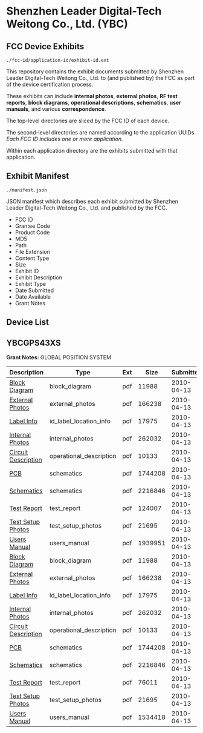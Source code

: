 # Shenzhen Leader Digital-Tech Weitong Co., Ltd. (YBC)
## FCC Device Exhibits

```
./fcc-id/application-id/exhibit-id.ext
```

This repository contains the exhibit documents submitted by Shenzhen Leader Digital-Tech Weitong Co., Ltd. to (and published by) the FCC as part of the device certification process.

These exhibits can include **internal photos**, **external photos**, **RF test reports**, **block diagrams**, **operational descriptions**, **schematics**, **user manuals**, and various **correspondence**.

The top-level directories are sliced by the FCC ID of each device.

The second-level directories are named according to the application UUIDs. *Each FCC ID includes one or more application.*

Within each application directory are the exhibits submitted with that application. 

## Exhibit Manifest

```
./manifest.json
```

JSON manifest which describes each exhibit submitted by Shenzhen Leader Digital-Tech Weitong Co., Ltd. and published by the FCC.

- FCC ID
- Grantee Code
- Product Code
- MD5
- Path
- File Extension
- Content Type
- Size
- Exhibit ID
- Exhibit Description
- Exhibit Type
- Date Submitted
- Date Available
- Grant Notes

## Device List
## YBCGPS43XS
**Grant Notes:** GLOBAL POSITION SYSTEM

| Description | Type | Ext | Size | Submitted | Available |
| ----------- | ---- | --- | ---- | --------- | --------- |
| [Block Diagram](YBCGPS43XS/0d48e3022a236a854e1834b847539e20/1265877.pdf) | block_diagram | pdf | 11988 | 2010-04-13 | 2010-04-13 |
| [External Photos](YBCGPS43XS/0d48e3022a236a854e1834b847539e20/1265879.pdf) | external_photos | pdf | 166238 | 2010-04-13 | 2010-04-13 |
| [Label Info](YBCGPS43XS/0d48e3022a236a854e1834b847539e20/1265881.pdf) | id_label_location_info | pdf | 17975 | 2010-04-13 | 2010-04-13 |
| [Internal Photos](YBCGPS43XS/0d48e3022a236a854e1834b847539e20/1265882.pdf) | internal_photos | pdf | 262032 | 2010-04-13 | 2010-04-13 |
| [Circuit Description](YBCGPS43XS/0d48e3022a236a854e1834b847539e20/1265878.pdf) | operational_description | pdf | 10133 | 2010-04-13 | 2010-04-13 |
| [PCB](YBCGPS43XS/0d48e3022a236a854e1834b847539e20/1265884.pdf) | schematics | pdf | 1744208 | 2010-04-13 | 2010-04-13 |
| [Schematics](YBCGPS43XS/0d48e3022a236a854e1834b847539e20/1265885.pdf) | schematics | pdf | 2216846 | 2010-04-13 | 2010-04-13 |
| [Test Report](YBCGPS43XS/0d48e3022a236a854e1834b847539e20/1265880.pdf) | test_report | pdf | 124007 | 2010-04-13 | 2010-04-13 |
| [Test Setup Photos](YBCGPS43XS/0d48e3022a236a854e1834b847539e20/1265886.pdf) | test_setup_photos | pdf | 21695 | 2010-04-13 | 2010-04-13 |
| [Users Manual](YBCGPS43XS/0d48e3022a236a854e1834b847539e20/1265883.pdf) | users_manual | pdf | 1939951 | 2010-04-13 | 2010-04-13 |
| [Block Diagram](YBCGPS43XS/860a70fb7d22f1afb6f3132c89edea5f/1265877.pdf) | block_diagram | pdf | 11988 | 2010-04-13 | 2010-04-13 |
| [External Photos](YBCGPS43XS/860a70fb7d22f1afb6f3132c89edea5f/1265879.pdf) | external_photos | pdf | 166238 | 2010-04-13 | 2010-04-13 |
| [Label Info](YBCGPS43XS/860a70fb7d22f1afb6f3132c89edea5f/1265881.pdf) | id_label_location_info | pdf | 17975 | 2010-04-13 | 2010-04-13 |
| [Internal Photos](YBCGPS43XS/860a70fb7d22f1afb6f3132c89edea5f/1265882.pdf) | internal_photos | pdf | 262032 | 2010-04-13 | 2010-04-13 |
| [Circuit Description](YBCGPS43XS/860a70fb7d22f1afb6f3132c89edea5f/1265878.pdf) | operational_description | pdf | 10133 | 2010-04-13 | 2010-04-13 |
| [PCB](YBCGPS43XS/860a70fb7d22f1afb6f3132c89edea5f/1265884.pdf) | schematics | pdf | 1744208 | 2010-04-13 | 2010-04-13 |
| [Schematics](YBCGPS43XS/860a70fb7d22f1afb6f3132c89edea5f/1265885.pdf) | schematics | pdf | 2216846 | 2010-04-13 | 2010-04-13 |
| [Test Report](YBCGPS43XS/860a70fb7d22f1afb6f3132c89edea5f/1265902.pdf) | test_report | pdf | 76011 | 2010-04-13 | 2010-04-13 |
| [Test Setup Photos](YBCGPS43XS/860a70fb7d22f1afb6f3132c89edea5f/1265886.pdf) | test_setup_photos | pdf | 21695 | 2010-04-13 | 2010-04-13 |
| [Users Manual](YBCGPS43XS/860a70fb7d22f1afb6f3132c89edea5f/1265905.pdf) | users_manual | pdf | 1534418 | 2010-04-13 | 2010-04-13 |
